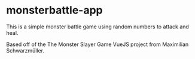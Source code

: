 # monsterbattle-app

This is a simple monster battle game using random numbers to attack and heal. 

Based off of the The Monster Slayer Game VueJS project from Maximilian Schwarzmüller.
